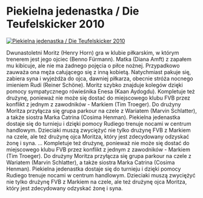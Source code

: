 Piekielna jedenastka / Die Teufelskicker 2010 
=============
[![Piekielna jedenastka / Die Teufelskicker 2010 ](http://vidos.pl/images/player.gif)](http://vidos.pl/piekielna-jedenastka-die-teufelskicker-2010)

 Dwunastoletni Moritz (Henry Horn) gra w klubie piłkarskim, w którym trenerem jest jego ojciec (Benno Fürmann). Matka (Diana Amft) z zapałem mu kibicuje, ale nie ma żadnego pojęcia o piłce nożnej. Przypadkowo zauważa ona męża całującego się z inną kobietą. Natychmiast pakuje się, zabiera syna i wyjeżdża do ojca, dawniej piłkarza, obecnie stróża nocnego imieniem Rudi (Reiner Schöne). Moritz szybko znajduje kolegów dzięki pomocy sympatycznego rówieśnika Enesa (Kaan Aydogdu). Kompletuje też drużynę, ponieważ nie może się dostać do miejscowego klubu FVB przez konflikt z jednym z zawodników - Markiem (Tim Troeger). Do drużyny Moritza przyłącza się grupa parkour na czele z Wariatem (Marvin Schlatter), a także siostra Marka Catrina (Cosima Henman). Piekielna jedenastka dostaje się do turnieju i dzięki pomocy Rudiego trenuje nocami w centrum handlowym. Dzieciaki muszą zwyciężyć nie tylko drużynę FVB z Markiem na czele, ale też drużynę ojca Moritza, który jest zdecydowany odzyskać żonę i syna.  ... Kompletuje też drużynę, ponieważ nie może się dostać do miejscowego klubu FVB przez konflikt z jednym z zawodników - Markiem (Tim Troeger). Do drużyny Moritza przyłącza się grupa parkour na czele z Wariatem (Marvin Schlatter), a także siostra Marka Catrina (Cosima Henman). Piekielna jedenastka dostaje się do turnieju i dzięki pomocy Rudiego trenuje nocami w centrum handlowym. Dzieciaki muszą zwyciężyć nie tylko drużynę FVB z Markiem na czele, ale też drużynę ojca Moritza, który jest zdecydowany odzyskać żonę i syna.
